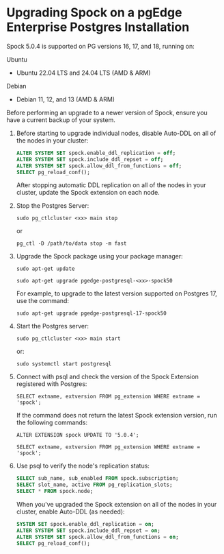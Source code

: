 # Upgrading Spock on a pgEdge Enterprise Postgres Installation

Spock 5.0.4 is supported on PG versions 16, 17, and 18, running on:

Ubuntu

  * Ubuntu 22.04 LTS and 24.04 LTS (AMD & ARM)

Debian

  * Debian 11, 12, and 13 (AMD & ARM)

Before performing an upgrade to a newer version of Spock, ensure you have a current backup of your system.

1. Before starting to upgrade individual nodes, disable Auto-DDL on all of the nodes in your cluster:

    ```sql
    ALTER SYSTEM SET spock.enable_ddl_replication = off;
    ALTER SYSTEM SET spock.include_ddl_repset = off;
    ALTER SYSTEM SET spock.allow_ddl_from_functions = off;
    SELECT pg_reload_conf();
    ```
    After stopping automatic DDL replication on all of the nodes in your cluster, update the Spock extension on each node.

2. Stop the Postgres Server:

    `sudo pg_ctlcluster <xx> main stop`

    or

    `pg_ctl -D /path/to/data stop -m fast`

3. Upgrade the Spock package using your package manager:

    `sudo apt-get update`

    `sudo apt-get upgrade pgedge-postgresql-<xx>-spock50`

    For example, to upgrade to the latest version supported on Postgres 17, use the command:

    `sudo apt-get upgrade pgedge-postgresql-17-spock50`

4. Start the Postgres server:

    `sudo pg_ctlcluster <xx> main start`

    or:

    `sudo systemctl start postgresql`

5. Connect with psql and check the version of the Spock Extension registered with Postgres:

    `SELECT extname, extversion FROM pg_extension WHERE extname = 'spock';`

    If the command does not return the latest Spock extension version, run the following commands:

    `ALTER EXTENSION spock UPDATE TO '5.0.4';`

    `SELECT extname, extversion FROM pg_extension WHERE extname = 'spock';`

6. Use psql to verify the node's replication status:

    ```sql
    SELECT sub_name, sub_enabled FROM spock.subscription;
    SELECT slot_name, active FROM pg_replication_slots;
    SELECT * FROM spock.node;
    ```

    When you've upgraded the Spock extension on all of the nodes in your cluster, enable Auto-DDL (as needed):

    ```sql
    SYSTEM SET spock.enable_ddl_replication = on;
    ALTER SYSTEM SET spock.include_ddl_repset = on;
    ALTER SYSTEM SET spock.allow_ddl_from_functions = on;
    SELECT pg_reload_conf();
    ```